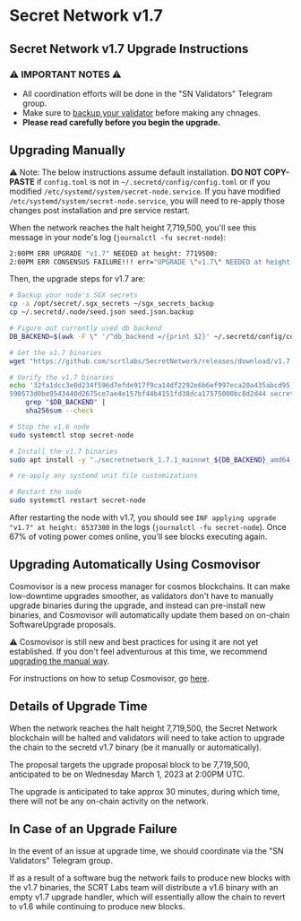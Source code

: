 # Secret Network v1.7

## Secret Network v1.7 Upgrade Instructions <a href="#secret-network-v1-7-upgrade-instructions" id="secret-network-v1-7-upgrade-instructions"></a>

### ⚠️ IMPORTANT NOTES ⚠️ <a href="#important-notes" id="important-notes"></a>

- All coordination efforts will be done in the "SN Validators" Telegram group.
- Make sure to [backup your validator](../node-runners/best-practices/validator-backup.md) before making any chnages.
- **Please read carefully before you begin the upgrade.**

## Upgrading Manually <a href="#upgrading-manually" id="upgrading-manually"></a>

:warning: Note: The below instructions assume default installation. **DO NOT COPY-PASTE** if `config.toml` is not in `~/.secretd/config/config.toml` or if you modified `/etc/systemd/system/secret-node.service`. If you have modified `/etc/systemd/system/secret-node.service`, you will need to re-apply those changes post installation and pre service restart.

When the network reaches the halt height 7,719,500, you'll see this message in your node's log (`journalctl -fu secret-node`):

```bash
2:00PM ERR UPGRADE "v1.7" NEEDED at height: 7719500:
2:00PM ERR CONSENSUS FAILURE!!! err="UPGRADE \"v1.7\" NEEDED at height: 7719500
```

Then, the upgrade steps for v1.7 are:

```bash
# Backup your node's SGX secrets
cp -a /opt/secret/.sgx_secrets ~/sgx_secrets_backup
cp ~/.secretd/.node/seed.json seed.json.backup

# Figure out currently used db backend
DB_BACKEND=$(awk -F \" '/^db_backend =/{print $2}' ~/.secretd/config/config.toml)

# Get the v1.7 binaries
wget "https://github.com/scrtlabs/SecretNetwork/releases/download/v1.7.1/secretnetwork_1.7.1_mainnet_${DB_BACKEND}_amd64.deb"

# Verify the v1.7 binaries
echo '32fa1dcc3e0d234f596d7efde917f9ca14df2292e6b6ef997eca20a435abcd95 secretnetwork_1.7.1_mainnet_goleveldb_amd64.deb
590573d0be9543440d2675ce7ae4e157bf44b4151fd38dca17575000bc8d2d44 secretnetwork_1.7.1_mainnet_rocksdb_amd64.deb' |
    grep "$DB_BACKEND" |
    sha256sum --check

# Stop the v1.6 node
sudo systemctl stop secret-node

# Install the v1.7 binaries
sudo apt install -y "./secretnetwork_1.7.1_mainnet_${DB_BACKEND}_amd64.deb"

# re-apply any systemd unit file customizations

# Restart the node
sudo systemctl restart secret-node
```

After restarting the node with v1.7, you should see `INF applying upgrade "v1.7" at height: 6537300` in the logs (`journalctl -fu secret-node`). Once 67% of voting power comes online, you'll see blocks executing again.

## Upgrading Automatically Using Cosmovisor <a href="#upgrading-automatically-using-cosmovisor" id="upgrading-automatically-using-cosmovisor"></a>

Cosmovisor is a new process manager for cosmos blockchains. It can make low-downtime upgrades smoother, as validators don't have to manually upgrade binaries during the upgrade, and instead can pre-install new binaries, and Cosmovisor will automatically update them based on on-chain SoftwareUpgrade proposals.

⚠️ Cosmovisor is still new and best practices for using it are not yet established. If you don't feel adventurous at this time, we recommend [upgrading the manual way](#upgrading-manually).

For instructions on how to setup Cosmovisor, go [here](../../validators/migration/cosmovisor.md).

## Details of Upgrade Time <a href="#details-of-upgrade-time" id="details-of-upgrade-time"></a>

When the network reaches the halt height 7,719,500, the Secret Network blockchain will be halted and validators will need to take action to upgrade the chain to the secretd v1.7 binary (be it manually or automatically).

The proposal targets the upgrade proposal block to be 7,719,500, anticipated to be on Wednesday March 1, 2023 at 2:00PM UTC.

The upgrade is anticipated to take approx 30 minutes, during which time, there will not be any on-chain activity on the network.

## In Case of an Upgrade Failure <a href="#in-case-of-an-upgrade-failure" id="in-case-of-an-upgrade-failure"></a>

In the event of an issue at upgrade time, we should coordinate via the "SN Validators" Telegram group.

If as a result of a software bug the network fails to produce new blocks with the v1.7 binaries, the SCRT Labs team will distribute a v1.6 binary with an empty v1.7 upgrade handler, which will essentially allow the chain to revert to v1.6 while continuing to produce new blocks.
